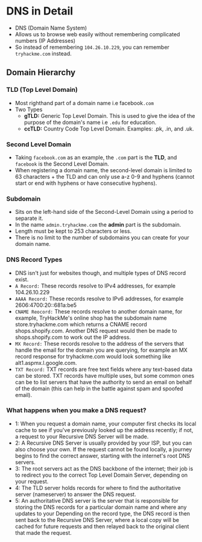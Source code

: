# DNS in Detail

- DNS (Domain Name System)
- Allows us to browse web easily without remembering complicated numbers (IP Addresses)
- So instead of remembering `104.26.10.229`, you can remember `tryhackme.com` instead.

## Domain Hierarchy

### TLD (Top Level Domain)
- Most righthand part of a domain name i.e facebook`.com`
- Two Types
  - **gTLD:** Generic Top Level Domain. This is used to give the idea of the purpose of the domain's name i.e `.edu` for education.
  - **ccTLD:** Country Code Top Level Domain. Examples: .pk, .in, and .uk.

### Second Level Domain
- Taking `facebook.com` as an example, the `.com` part is the **TLD**, and `facebook` is the Second Level Domain.
- When registering a domain name, the second-level domain is limited to 63 characters + the TLD and can only use a-z 0-9 and hyphens (cannot start or end with hyphens or have consecutive hyphens).


### Subdomain
- Sits on the left-hand side of the Second-Level Domain using a period to separate it.
- In the name `admin.tryhackme.com` the **admin** part is the subdomain.
- Length must be kept to 253 characters or less.
- There is no limit to the number of subdomains you can create for your domain name.

### DNS Record Types
- DNS isn't just for websites though, and multiple types of DNS record exist.
- `A Record:` These records resolve to IPv4 addresses, for example 104.26.10.229
- `AAAA Record:` These records resolve to IPv6 addresses, for example 2606:4700:20::681a:be5
- `CNAME Reocord:` These records resolve to another domain name, for example, TryHackMe's online shop has the subdomain name store.tryhackme.com which returns a CNAME record shops.shopify.com. Another DNS request would then be made to shops.shopify.com to work out the IP address.
- `MX Record:` These records resolve to the address of the servers that handle the email for the domain you are querying, for example an MX record response for tryhackme.com would look something like alt1.aspmx.l.google.com.
- `TXT Record:` TXT records are free text fields where any text-based data can be stored. TXT records have multiple uses, but some common ones can be to list servers that have the authority to send an email on behalf of the domain (this can help in the battle against spam and spoofed email).


### What happens when you make a DNS request?
- 1: When you request a domain name, your computer first checks its local cache to see if you've previously looked up the address recently; if not, a request to your Recursive DNS Server will be made.
- 2: A Recursive DNS Server is usually provided by your ISP, but you can also choose your own. If the request cannot be found locally, a journey begins to find the correct answer, starting with the internet's root DNS servers.
- 3: The root servers act as the DNS backbone of the internet; their job is to redirect you to the correct Top Level Domain Server, depending on your request.
- 4: The TLD server holds records for where to find the authoritative server (nameserver) to answer the DNS request.
- 5: An authoritative DNS server is the server that is responsible for storing the DNS records for a particular domain name and where any updates to your Depending on the record type, the DNS record is then sent back to the Recursive DNS Server, where a local copy will be cached for future requests and then relayed back to the original client that made the request.
